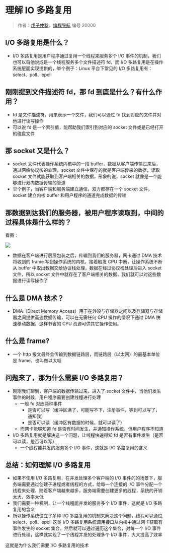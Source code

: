 # 理解 IO 多路复用

> 作者：[戊子仲秋](https://github.com/wuzizhongqiu)，[编程导航](https://www.codefather.cn) 编号 20000

## I/O 多路复用是什么？

- I/O 多路复用是用户程序通过复用一个线程来服务多个 I/O 事件的机制，我们也可以将他说成是一个线程服务多个文件描述符 fd，而 I/O 多路复用是在操作系统层面实现提供的，举个例子：Linux 平台下常见的 I/O 多路复用有：select、poll、epoll

## 刚刚提到文件描述符 fd，那 fd 到底是什么？有什么作用？

- fd 是文件描述符，用来表示一个文件，我们可以通过 fd 找到对应的文件并对他进行读写操作
- 可以说 fd 是一个索引值，能帮助我们索引到对应的 socket 文件或是已经打开的磁盘文件

## 那 socket 又是什么？

- socket 文件代表操作系统内核中的一段 buffer，数据从客户端传输过来后，通过网络协议栈的处理，socket 文件中保存的就是客户端传来的数据，读取 socket 文件就能获取到客户端相关的数据，形象的说，socket 就像是一个能够进行双向数据传输的管道
- 举个例子，当客户端和服务端建立通信，双方都存在一个 socket 文件，socket 建立内核 buffer 和用户程序的通道完成数据的传输

## 那数据到达我们的服务器，被用户程序读取到，中间的过程具体是什么样的？

看图：

![](https://pic.yupi.icu/5563/202312241537948.png)

- 数据在客户端进行层层包装之后，传输到我们的服务器，网卡通过 DMA 技术将收到的 frame 写到操作系统的内核，接着触发 CPU 中断，让操作系统不断从 buffer 中取出数据交给协议栈处理，数据在经过协议栈处理后进入 socket 文件，所以 socket 文件中就存在了客户端相关的数据，我们就可以对这些数据进行读写操作了

## 什么是 DMA 技术？

- DMA（Direct Memory Access）用于在外设与存储器之间以及存储器与存储器之间提供高速数据传输，可以在无需任何 CPU 操作的情况下通过 DMA 快速移动数据，这样节省的 CPU 资源可供其它操作使用。

## 什么是 frame?

- 一个 http 报文最终会传输到数据链路层，而链路层（以太网）的最基本单位是 frame，也叫做以太帧

## 问题来了，那为什么需要 I/O 多路复用？

- 刚刚我们聊到，客户端的数据传输过来，进入了 socket 文件中，当他们发生事件的时候，用户程序需要创建线程进行处理
  - 一般 fd 对应两种事件
    - 是否可以写（缓冲区满了，可能写不下，注册事件，等到可以写了，通知我）
    - 是否可以读（缓冲区有数据的时候，就可以读了）
  - 而网卡能够知道 fd 是否有时间发生，并通知操作系统，但用户程序不知道
- I/O 多路复用就是解决这一个问题，让线程快速得知 fd 是否有事件发生（是否可以读，是否可以写）
  - 一个线程能并发的服务多个 I/O 事件，这就是 I/O 多路复用的含义

## 总结：如何理解 I/O 多路复用

- 如果不使用 I/O 多路复用，在并发处理多个客户端的 I/O 事件的的场景下，服务端需要通过创建子进程或者线程的方式，给每一个连接的 I/O 事件分配一个线程来处理，随着客户端越来越多，服务端需要创建更多的线程，系统的开销太大，效率太低
- 我们需要一种机制，让一个线程能并发的服务多个 I/O 事件，这就是 I/O 多路复用的含义
- 所以操作系统设立了多种 I/O 多路复用的机制来解决这个问题，线程可以通过 select、poll、epoll 这类 I/O 多路复用系统调用接口从内核中通过网卡获取有事件发生的 socket 集合，然后就可以通过遍历这个集合，对每一个 I/O 事件进行处理，这样就实现了一个线程并发的处理多个 I/O 事件，大大提高了效率

这就是为什么我们需要 I/O 多路复用的技术